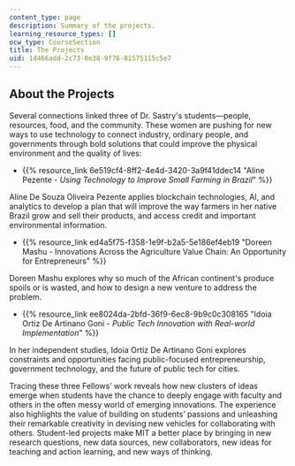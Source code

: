 ```yaml
---
content_type: page
description: Summary of the projects.
learning_resource_types: []
ocw_type: CourseSection
title: The Projects
uid: 1d466add-2c73-0e38-9f76-81575115c5e7
---
```


About the Projects
------------------

Several connections linked three of Dr. Sastry's students—people, resources, food, and the community. These women are pushing for new ways to use technology to connect industry, ordinary people, and governments through bold solutions that could improve the physical environment and the quality of lives:

*   {{% resource_link 6e519cf4-8ff2-4e4d-3420-3a9f41ddec14 "Aline Pezente - _Using Technology to Improve Small Farming in Brazil_" %}}

Aline De Souza Oliveira Pezente applies blockchain technologies, AI, and analytics to develop a plan that will improve the way farmers in her native Brazil grow and sell their products, and access credit and important environmental information.

*   {{% resource_link ed4a5f75-f358-1e9f-b2a5-5e186ef4eb19 "Doreen Mashu - Innovations Across the Agriculture Value Chain: An Opportunity for Entrepreneurs" %}} 

Doreen Mashu explores why so much of the African continent's produce spoils or is wasted, and how to design a new venture to address the problem.

*   {{% resource_link ee8024da-2bfd-36f9-6ec8-9b9c0c308165 "Idoia Ortiz De Artinano Goni - _Public Tech Innovation with Real-world Implementation_" %}}

In her independent studies, Idoia Ortiz De Artinano Goni explores constraints and opportunities facing public-focused entrepreneurship, government technology, and the future of public tech for cities.

Tracing these three Fellows’ work reveals how new clusters of ideas emerge when students have the chance to deeply engage with faculty and others in the often messy world of emerging innovations. The experience also highlights the value of building on students’ passions and unleashing their remarkable creativity in devising new vehicles for collaborating with others. Student-led projects make MIT a better place by bringing in new research questions, new data sources, new collaborators, new ideas for teaching and action learning, and new ways of thinking.